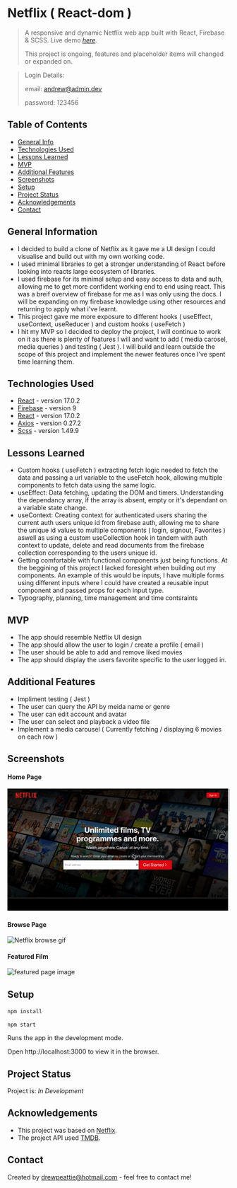 # Netflix ( React-dom )

> A responsive and dynamic Netflix web app built with React, Firebase & SCSS.
> Live demo [_here_](https://netflix-atrp87.vercel.app/).
>
> This project is ongoing, features and placeholder items will changed or expanded on.

> Login Details:
> 
> email: andrew@admin.dev
> 
> password: 123456

## Table of Contents

- [General Info](#general-information)
- [Technologies Used](#technologies-used)
- [Lessons Learned](#lessons-learned)
- [MVP](#mvp)
- [Additional Features](#additional-features)
- [Screenshots](#screenshots)
- [Setup](#setup)
- [Project Status](#project-status)
- [Acknowledgements](#acknowledgements)
- [Contact](#contact)

## General Information

- I decided to build a clone of Netflix as it gave me a UI design I could visualise and build out with my own working code.
- I used minimal libraries to get a stronger understanding of React before looking into reacts large ecosystem of libraries.
- I used firebase for its minimal setup and easy access to data and auth, allowing me to get more confident working end to end using react. This was a breif overview of firebase for me as I was only using the docs. I will be expanding on my firebase knowledge using other resources and returning to apply what i've learnt.
- This project gave me more exposure to different hooks ( useEffect, useContext, useReducer ) and custom hooks ( useFetch )
- I hit my MVP so I decided to deploy the project, I will continue to work on it as there is plenty of features I will and want to add ( media carosel, media queries ) and testing ( Jest ).
I will build and learn outside the scope of this project and implement the newer features once I’ve spent time learning them.


## Technologies Used

- [React](https://reactjs.org/) - version 17.0.2
- [Firebase](https://firebase.google.com/) - version 9
- [React](https://reactrouterdotcom.fly.dev/docs/en/v6) - version 17.0.2
- [Axios](https://www.npmjs.com/package/axios) - version 0.27.2
- [Scss](https://sass-lang.com/) - version 1.49.9

## Lessons Learned

- Custom hooks ( useFetch ) extracting fetch logic needed to fetch the data and passing a url variable to the useFetch hook, allowing multiple components to fetch data using the same logic.
- useEffect: Data fetching, updating the DOM and timers. Understanding the dependancy array, if the array is absent, empty or it's dependant on a variable state change.
- useContext: Creating context for authenticated users sharing the current auth users unique id from firebase auth, allowing me to share the unique id values to multiple components ( login, signout, Favorites ) aswell as using a custom useCollection hook in tandem with auth context to update, delete and read documents from the firebase collection corresponding to the users unique id.
- Getting comfortable with functional components just being functions. At the beggining of this project I lacked foresight when building out my components. An example of this would be inputs, I have multiple forms using different inputs where I could have created a reusable input component and passed props for each input type.
- Typography, planning, time management and time contsraints


## MVP

- The app should resemble Netflix UI design
- The app should allow the user to login / create a profile ( email )
- The user should be able to add and remove liked movies
- The app should display the users favorite specific to the user logged in.

## Additional Features

- Impliment testing ( Jest )
- The user can query the API by meida name or genre
- The user can edit account and avatar
- The user can select and playback a video file
- Implement a media carousel ( Currently fetching / displaying 6 movies on each row )

## Screenshots

#### Home Page

![Netflix home gif](nf_home.gif)

#### Browse Page

![Netflix browse gif](nf_browse.gif)

#### Featured Film

![featured page image](nf_featured.png)

## Setup

```
npm install
```

```
npm start
```

Runs the app in the development mode.

Open http://localhost:3000 to view it in the browser.

## Project Status

Project is: _In Development_

## Acknowledgements

- This project was based on [Netflix](https://www.netflix.com/gb/).
- The project API used [TMDB](https://www.themoviedb.org/).

## Contact

Created by [drewpeattie@hotmail.com](mailto:drewpeattie@hotmail.com) - feel free to contact me!
